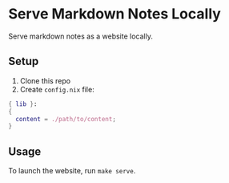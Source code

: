 # Serve Markdown Notes Locally
Serve markdown notes as a website locally.

## Setup
1. Clone this repo
2. Create `config.nix` file:
```nix
{ lib }:
{
  content = ./path/to/content;
}
```

## Usage
To launch the website, run `make serve`.

